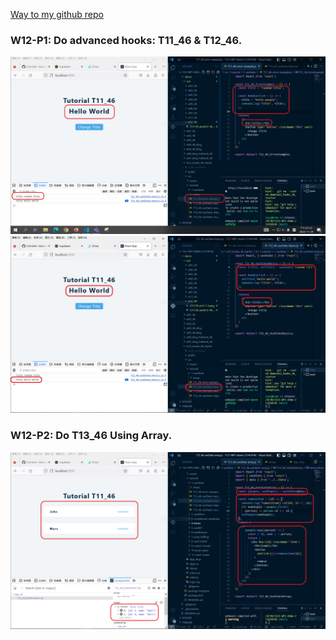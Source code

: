 [Way to my github repo](https://github.com/marx-w/1121-WP1-demo-211410146.git)

### W12-P1: Do advanced hooks: T11_46 & T12_46.

![W12-P1](./231129_w12-1.1.png)
![W12-P2](./231129_w12-1.2.png)

### W12-P2: Do T13_46 Using Array.

![W12-P3](./231129_w12-2.1.png)
